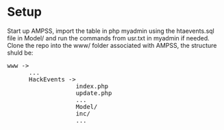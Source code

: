 # Setup
Start up AMPSS, import the table in php myadmin using the htaevents.sql file in Model/ and run the commands from usr.txt in myadmin if needed.   
Clone the repo into the www/ folder associated with AMPSS, the structure shuld be:  
<pre>
www ->  
      ...  
      HackEvents ->  
                   index.php  
                   update.php  
                   ...  
                   Model/  
                   inc/  
                   ...  
</pre>                                                                                    

